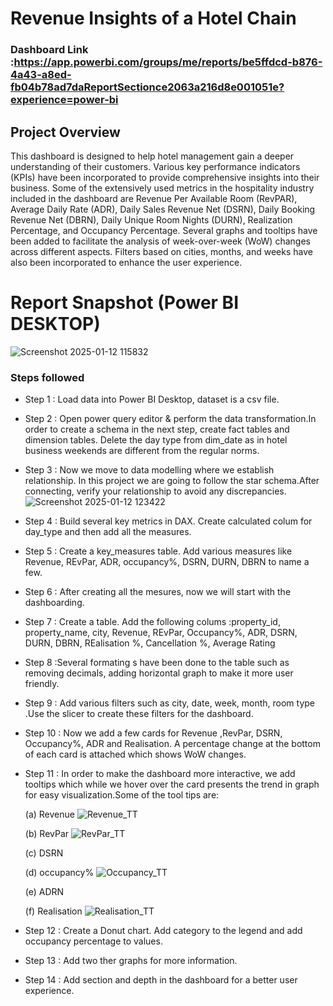 

# Revenue Insights of a Hotel Chain

### Dashboard Link :https://app.powerbi.com/groups/me/reports/be5ffdcd-b876-4a43-a8ed-fb04b78ad7daReportSectionce2063a216d8e001051e?experience=power-bi

## Project Overview

This dashboard is designed to help hotel management gain a deeper understanding of their customers. Various key performance indicators (KPIs) have been incorporated to provide comprehensive insights into their business. Some of the extensively used metrics in the hospitality industry included in the dashboard are Revenue Per Available Room (RevPAR), Average Daily Rate (ADR), Daily Sales Revenue Net (DSRN), Daily Booking Revenue Net (DBRN), Daily Unique Room Nights (DURN), Realization Percentage, and Occupancy Percentage. Several graphs and tooltips have been added to facilitate the analysis of week-over-week (WoW) changes across different aspects. Filters based on cities, months, and weeks have also been incorporated to enhance the user experience.

# Report Snapshot (Power BI DESKTOP)
![Screenshot 2025-01-12 115832](https://github.com/user-attachments/assets/d2c18aca-256f-491c-be26-5e74f66cd0f7)

### Steps followed 

- Step 1 : Load data into Power BI Desktop, dataset is a csv file.
- Step 2 : Open power query editor & perform the data transformation.In order to create a schema in the next step, create fact tables and dimension tables. Delete the day type from dim_date as in hotel business weekends are different from the regular norms.
- Step 3 : Now we move to data modelling where we establish relationship. In this project we are going to follow the star schema.After connecting, verify your relationship to avoid any discrepancies. ![Screenshot 2025-01-12 123422](https://github.com/user-attachments/assets/cf030ef9-6285-48c3-8084-0b0064302d67)


- Step 4 : Build several key metrics in DAX. Create calculated colum for day_type and then add all the measures.
- Step 5 : Create a key_measures table. Add various measures like Revenue, REvPar, ADR, occupancy%, DSRN, DURN, DBRN to name a few.
- Step 6 : After creating all the mesures, now we will start with the dashboarding. 
- Step 7 : Create a table. Add the following colums :property_id, property_name, city, Revenue, REvPar, Occupancy%, ADR, DSRN, DURN, DBRN, REalisation %, Cancellation %, Average Rating
- Step 8 :Several formating s have been done to the table such as removing decimals, adding horizontal graph to make it more user friendly.
- Step 9 : Add various filters such as city, date, week, month, room type .Use the slicer to create these filters for the dashboard.
           
- Step 10 :  Now we add a few cards for Revenue ,RevPar, DSRN, Occupancy%, ADR and Realisation. A percentage change at the bottom of each card is attached which shows WoW changes.

- Step 11 : In order to make the dashboard more interactive, we add tooltips which while we hover over the card presents the trend in graph for easy visualization.Some of the tool tips are:

  (a) Revenue ![Revenue_TT](https://github.com/user-attachments/assets/26272c2c-8325-44a2-9427-cf0f37bda9c5)

  (b) RevPar ![RevPar_TT](https://github.com/user-attachments/assets/0f535aff-8336-4748-bbb8-f518152801ac)

  
  (c) DSRN
  
  (d) occupancy% ![Occupancy_TT](https://github.com/user-attachments/assets/ff480451-1be4-4fe5-b828-3fdca14c0f14)

  
  (e) ADRN
  
  (f) Realisation ![Realisation_TT](https://github.com/user-attachments/assets/5ae6fbaa-4e01-4b1b-b96f-3ab48e1b4a45)




- Step 12 : Create a Donut chart. Add category to the legend and add occupancy percentage to values.
- Step 13 : Add two ther graphs for more information.
- Step 14 : Add section and depth in the dashboard for a better user experience.

